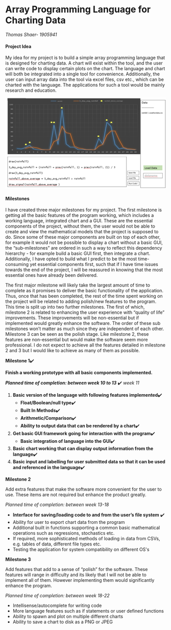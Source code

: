 # Array Programming Language for Charting Data

*Thomas Shaer- 1905941*

#### Project Idea
My idea for my project is to build a simple array programming language that is designed for charting data. A chart will exist within the tool, and the user can write code to display certain plots on the chart. The language and chart will both be integrated into a single tool for convenience. Additionally, the user can input array data into the tool via excel files, csv etc., which can be charted with the language. The applications for such a tool would be mainly research and education.


![](images/prototype.PNG)




#### Milestones

I have created three major milestones for my project. The first milestone is getting all the basic features of the program working, which includes a working language, integrated chart and a GUI. These are the essential components of the project, without them, the user would not be able to create and view the mathematical models that the project is supposed to do. Since some of these major components are built on top of each other, for example it would not be possible to display a chart without a basic GUI, the “sub-milestones” are ordered in such a way to reflect this dependency hierarchy - for example build a basic GUI first, then integrate a chart. Additionally, I have opted to build what I predict to be the most time-consuming yet essential components first, such that if I have time issues towards the end of the project, I will be reassured in knowing that the most essential ones have already been delivered.  

The first major milestone will likely take the largest amount of time to complete as it promises to deliver the basic functionality of the application. Thus, once that has been completed, the rest of the time spent working on the project will be related to adding polish/new features to the program. This time is split up into two further milestones. The first of which, milestone 2 is related to enhancing the user experience with “quality of life” improvements. These improvements will be non-essential but if implemented would greatly enhance the software. The order of these sub milestones won’t matter as much since they are independent of each other. Milestone 3 can be seen as the polish stage. Like milestone 2, these features are non-essential but would make the software seem more professional. I do not expect to achieve all the features detailed in milestone 2 and 3 but I would like to achieve as many of them as possible.    




**Milestone 1**✔️

**Finish a working prototype with all basic components implemented.** 


***Planned time of completion: between week 10 to 13*** ✔️ *week 11*
1. **Basic version of the language with following features implemented**✔️
	- **Float/Boolean/null type**✔️
	- **Built In Methods**✔️
	- **Arithmetic/Comparison**✔️
	- **Ability to output data that can be rendered by a chart**✔️
2. **Get basic GUI framework going for interaction with the program**✔️
	- **Basic integration of language into the GUI**✔️
3. **Basic chart working that can display output information from the language**✔️
4. **Basic input and labelling for user submitted data so that it can be used and referenced in the language**✔️




**Milestone 2**

Add extra features that make the software more convenient for the user to use. These items are not required but enhance the product greatly.

*Planned time of completion: between week 13-18*

- **Interface for saving/loading code to and from the user’s file system** ✔️
- Ability for user to export chart data from the program
- Additional built in functions supporting a common basic mathematical operations such as regressions, stochastics etc.
- If required, more sophisticated methods of loading in data from CSVs, e.g. tables of data, different file types etc.
- Testing the application for system compatibility on different OS's


**Milestone 3**

Add features that add to a sense of “polish” for the software. These features will range in difficulty and its likely that I will not be able to implement all of them. However implementing them would significantly enhance the program.

*Planned time of completion: between week 18-22*

- Intellisense/autocomplete for writing code
- More language features such as if statements or user defined functions
- Ability to spawn and plot on multiple different charts
- Ability to save a chart to disk as a PNG or JPEG
